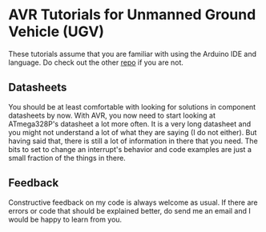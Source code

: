 # AVR Tutorials for Unmanned Ground Vehicle (UGV)
These tutorials assume that you are familiar with using the Arduino IDE and language. Do check out the other [repo](https://github.com/cyccheung/ArdTutorials) if you are not.

## Datasheets
You should be at least comfortable with looking for solutions in component datasheets by now. With AVR, you now need to start looking at ATmega328P's datasheet a lot more often. It is a very long datasheet and you might not understand a lot of what they are saying (I do not either). But having said that, there is still a lot of information in there that you need. The bits to set to change an interrupt's behavior and code examples are just a small fraction of the things in there.

## Feedback
Constructive feedback on my code is always welcome as usual. If there are errors or code that should be explained better, do send me an email and I would be happy to learn from you.
